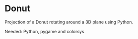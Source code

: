 # Donut
Projection of a Donut rotating around a 3D plane using Python.

Needed:
Python, pygame and colorsys
